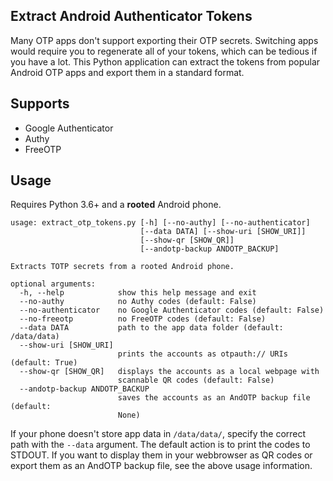 ## Extract Android Authenticator Tokens

Many OTP apps don't support exporting their OTP secrets. Switching apps would require you to regenerate all of your tokens, which can be tedious if you have a lot. This Python application can extract the tokens from popular Android OTP apps and export them in a standard format.

## Supports

 - Google Authenticator
 - Authy
 - FreeOTP

## Usage

Requires Python 3.6+ and a **rooted** Android phone.

    usage: extract_otp_tokens.py [-h] [--no-authy] [--no-authenticator]
                                 [--data DATA] [--show-uri [SHOW_URI]]
                                 [--show-qr [SHOW_QR]]
                                 [--andotp-backup ANDOTP_BACKUP]

    Extracts TOTP secrets from a rooted Android phone.

    optional arguments:
      -h, --help            show this help message and exit
      --no-authy            no Authy codes (default: False)
      --no-authenticator    no Google Authenticator codes (default: False)
      --no-freeotp          no FreeOTP codes (default: False)
      --data DATA           path to the app data folder (default: /data/data)
      --show-uri [SHOW_URI]
                            prints the accounts as otpauth:// URIs (default: True)
      --show-qr [SHOW_QR]   displays the accounts as a local webpage with
                            scannable QR codes (default: False)
      --andotp-backup ANDOTP_BACKUP
                            saves the accounts as an AndOTP backup file (default:
                            None)

If your phone doesn't store app data in `/data/data/`, specify the correct path with the `--data` argument. The default action is to print the codes to STDOUT. If you want to display them in your webbrowser as QR codes or export them as an AndOTP backup file, see the above usage information.